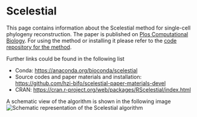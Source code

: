 # Scelestial
This page contains information about the Scelestial method for single-cell phylogeny reconstruction. The paper is published on [Plos Computational Biology](https://journals.plos.org/ploscompbiol/article?id=10.1371/journal.pcbi.1009100). For using the method or installing it please refer to the [code repository for the method](https://github.com/hzi-bifo/scelestial-paper-materials-devel).

Further links could be found in the following list
* Conda: https://anaconda.org/bioconda/scelestial
* Source codes and paper materials and installation: https://github.com/hzi-bifo/scelestial-paper-materials-devel
* CRAN: https://cran.r-project.org/web/packages/RScelestial/index.html

A schematic view of the algorithm is shown in the following image
![Schematic representation of the Scelestial algorithm]([relative/path/in/repository/to/image.svg](https://journals.plos.org/ploscompbiol/article/figure/image?size=large&download=&id=10.1371/journal.pcbi.1009100.g009))

